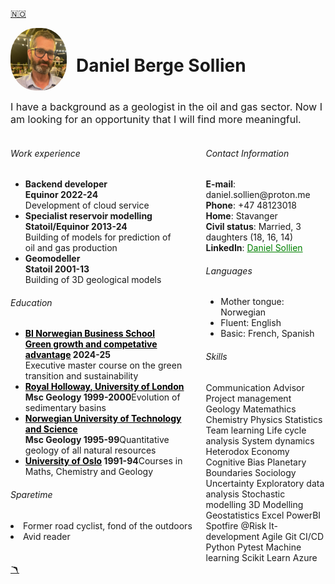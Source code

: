 <head>  
    <link rel="stylesheet" href="styles.css">
</head>

<a href="cv.md" class="flag-link">🇳🇴</a>

<div style="display: flex; align-items: center;">
    <img src="Me_Summer_smaller.jpg" alt="Daniel Sollien" title="Daniel" width="90" height="100" style="border-radius: 45%; margin-right: 15px;"/> 
    <h1>Daniel Berge Sollien</h1>
  </div>
  <body class="cv">
  <font size="3"><p>I have a background as a geologist in the oil and gas sector. Now I am looking for an opportunity that I will find more meaningful.</p></font>  
<div style="display: flex; justify-content: space-between;">

  <div style="width: 60%;"> 
    <h6 class="cv">Work experience</h6>
    <ul>  
      <li><b>Backend developer </b><br>
      <b>Equinor <span class="date">2022-24 </b><br> 
      <span class="bread-text">Development of cloud service</span>
      </li>
      <li><b>Specialist reservoir modelling </b><br>
      <b>Statoil/Equinor <span class="date">2013-24</span> </b><br>
      <span class="bread-text">Building of models for prediction of <br> oil and gas production</span>
      </li>
      <li><b>Geomodeller </b><br>
      <b>Statoil <span class="date">2001-13</span> </b><br>
      <span class="bread-text">Building of 3D geological models<span></li>
    </ul>
    <h6 class="cv"> Education </h6>
    <ul>
      <li><b><a href="https://www.bi.no/" style="color: black;">BI Norwegian Business School</a> <br>
      <a href="https://www.bi.no/studier-og-kurs/kurs/masterprogram/gronn-vekst-og-konkurransekraft/" style="color:black;">Green growth and competative advantage</a> <span class="date">2024-25</span></b><br>
      <span class="bread-text">Executive master course on the green transition and sustainability</span></li>
      <li><b><a href="https://www.royalholloway.ac.uk/" style="color: black;">Royal Holloway, University of London</a> <br> Msc Geology <span class="date">1999-2000</span></b><span class="bread-text">Evolution of sedimentary basins</span></li>
      <li><b><a href="https://www.ntnu.no/" style="color:black;">Norwegian University of Technology and Science</a><br> Msc Geology <span class="date">1995-99</span></b><span class="bread-text">Quantitative geology of all natural resources</span></li>
      <li><b><a href="https://www.uio.no/" style="color: black;">University of Oslo</a> <span class="date">1991-94</span></b><span class="bread-text">Courses in Maths, Chemistry and Geology</span></li>
    </ul>
    <h6 class="cv"> Sparetime </h6>
      <li>Former road cyclist, fond of the outdoors</li>
      <li>Avid reader</li>
    <ul>

  </div>

  <div style="width: 38%">
    <h6 class="cv">Contact Information</h6>  
    <b>E-mail</b>: daniel.sollien@proton.me<br>  
    <b>Phone</b>: +47 48123018 <br>
    <b>Home</b>: Stavanger<br>
    <b>Civil status</b>: Married, 3 daughters (18, 16, 14)<br>
    <b>LinkedIn</b>: <a href="https://www.linkedin.com/in/daniel-sollien-7920a141" style="color: green;">Daniel Sollien</a>
    <br>
    <h6 class="cv">Languages</h6>  
    <ul>
      <li>Mother tongue: Norwegian </li>  
      <li>Fluent: English </li>  
      <li>Basic: French, Spanish </li> 
    </ul>
    <h6 class="cv">Skills</h6>
    <span class="skill">Communication</span>
    <span class="skill">Advisor</span>
    <span class="skill">Project management</span>
        <span class="skill">Geology</span>
    <span class="skill">Matemathics</span>
    <span class="skill">Chemistry</span>
    <span class="skill">Physics</span>
    <span class="skill">Statistics</span>
    <span class="skill">Team learning</span>
    <span class="skill">Life cycle analysis</span>
    <span class="skill">System dynamics</span>
    <span class="skill">Heterodox Economy</span>
    <span class="skill">Cognitive Bias</span>
    <span class="skill">Planetary Boundaries</span>
    <span class="skill">Sociology</span>
    <span class="skill">Uncertainty</span>
    <span class="skill">Exploratory data analysis</span>
    <span class="skill">Stochastic modelling</span>
    <span class="skill">3D Modelling</span>
    <span class="skill">Geostatistics</span>
    <span class="skill">Excel</span>
    <span class="skill">PowerBI</span>
    <span class="skill">Spotfire</span>
    <span class="skill">@Risk</span>
    <span class="skill">It-development</span>
    <span class="skill">Agile</span>
    <span class="skill">Git</span>
    <span class="skill">CI/CD</span>
    <span class="skill">Python</span>
    <span class="skill">Pytest</span>
    <span class="skill">Machine learning</span>
    <span class="skill">Scikit Learn</span>
    <span class="skill">Azure</span>
  </div>
</div>
<body class="cv">

</div>
<a href="index_english.md" class="boom-link">🪃</a>
